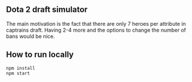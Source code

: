 ﻿## Dota 2 draft simulator

 The main motivation is the fact that there are only 7 heroes per attribute in captrains draft. Having 2-4 more and the options to change the number of bans would be nice.

## How to run locally
```npm install```  
```npm start```  
